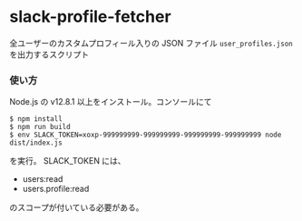 # slack-profile-fetcher

全ユーザーのカスタムプロフィール入りの JSON ファイル `user_profiles.json` を出力するスクリプト

### 使い方

Node.js の v12.8.1 以上をインストール。コンソールにて

```
$ npm install
$ npm run build
$ env SLACK_TOKEN=xoxp-999999999-999999999-999999999-999999999 node dist/index.js
```

を実行。 SLACK_TOKEN には、

- users:read
- users.profile:read

のスコープが付いている必要がある。
